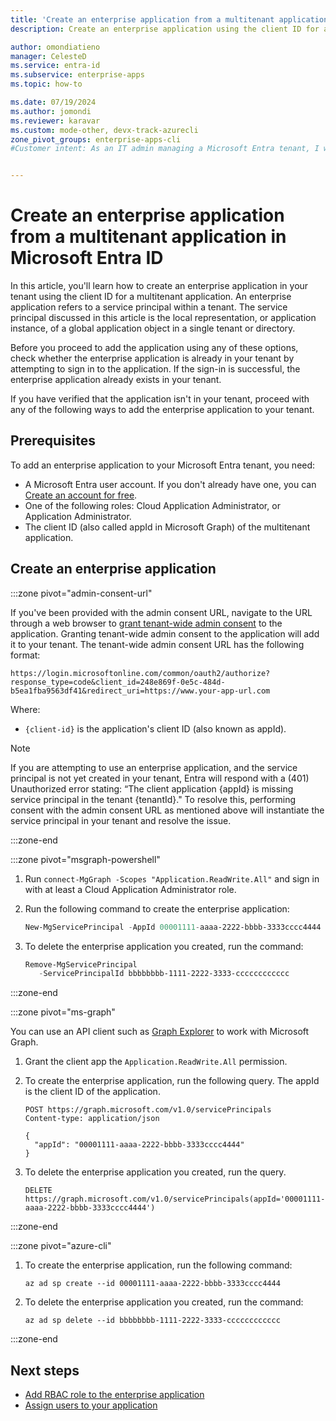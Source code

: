 ```yaml
---
title: 'Create an enterprise application from a multitenant application'
description: Create an enterprise application using the client ID for a multitenant application.

author: omondiatieno
manager: CelesteD
ms.service: entra-id
ms.subservice: enterprise-apps
ms.topic: how-to

ms.date: 07/19/2024
ms.author: jomondi
ms.reviewer: karavar
ms.custom: mode-other, devx-track-azurecli
zone_pivot_groups: enterprise-apps-cli
#Customer intent: As an IT admin managing a Microsoft Entra tenant, I want to create an enterprise application from a multitenant application, so that I can grant tenant-wide admin consent and add the application to my tenant.


---
```


# Create an enterprise application from a multitenant application in Microsoft Entra ID

In this article, you'll learn how to create an enterprise application in your tenant using the client ID for a multitenant application. An enterprise application refers to a service principal within a tenant. The service principal discussed in this article is the local representation, or application instance, of a global application object in a single tenant or directory. 

Before you proceed to add the application using any of these options, check whether the enterprise application is already in your tenant by attempting to sign in to the application. If the sign-in is successful, the enterprise application already exists in your tenant.

If you have verified that the application isn't in your tenant, proceed with any of the following ways to add the enterprise application to your tenant.

## Prerequisites

To add an enterprise application to your Microsoft Entra tenant, you need:

- A Microsoft Entra user account. If you don't already have one, you can [Create an account for free](https://azure.microsoft.com/free/?WT.mc_id=A261C142F).
- One of the following roles: Cloud Application Administrator, or Application Administrator.
- The client ID (also called appId in Microsoft Graph) of the multitenant application.


## Create an enterprise application

:::zone pivot="admin-consent-url"

If you've been provided with the admin consent URL, navigate to the URL through a web browser to [grant tenant-wide admin consent](grant-admin-consent.md) to the application. Granting tenant-wide admin consent to the application will add it to your tenant. The tenant-wide admin consent URL has the following format:

```http
https://login.microsoftonline.com/common/oauth2/authorize?response_type=code&client_id=248e869f-0e5c-484d-b5ea1fba9563df41&redirect_uri=https://www.your-app-url.com
```
Where:

- `{client-id}` is the application's client ID (also known as appId).

>[!NOTE]
>If you are attempting to use an enterprise application, and the service principal is not yet created in your tenant, Entra will respond with a (401) Unauthorized error stating: “The client application {appId} is missing service principal in the tenant {tenantId}." To resolve this, performing consent with the admin consent URL as mentioned above will instantiate the service principal in your tenant and resolve the issue.  

:::zone-end

:::zone pivot="msgraph-powershell"

1. Run `connect-MgGraph -Scopes "Application.ReadWrite.All"` and sign in with at least a Cloud Application Administrator role.
1. Run the following command to create the enterprise application:

   ```powershell
   New-MgServicePrincipal -AppId 00001111-aaaa-2222-bbbb-3333cccc4444
   ```
1. To  delete the enterprise application you created, run the command:

   ```powershell
   Remove-MgServicePrincipal
      -ServicePrincipalId bbbbbbbb-1111-2222-3333-cccccccccccc

   ```
:::zone-end

:::zone pivot="ms-graph"

You can use an API client such as [Graph Explorer](https://aka.ms/ge) to work with Microsoft Graph.

1. Grant the client app the `Application.ReadWrite.All` permission.

1. To create the enterprise application, run the following query. The appId is the client ID of the application.
   
   ```http
   POST https://graph.microsoft.com/v1.0/servicePrincipals
   Content-type: application/json
   
   {
     "appId": "00001111-aaaa-2222-bbbb-3333cccc4444"
   }
   
   ```

1. To delete the enterprise application you created, run the query.

    ```http
    DELETE https://graph.microsoft.com/v1.0/servicePrincipals(appId='00001111-aaaa-2222-bbbb-3333cccc4444')
    ```	
:::zone-end

:::zone pivot="azure-cli"

1. To create the enterprise application, run the following command:
   
   ```azurecli
   az ad sp create --id 00001111-aaaa-2222-bbbb-3333cccc4444
   ```

1. To  delete the enterprise application you created, run the command:

   ```azurecli
   az ad sp delete --id bbbbbbbb-1111-2222-3333-cccccccccccc

   ```

:::zone-end

## Next steps

- [Add RBAC role to the enterprise application](/azure/role-based-access-control/role-assignments-portal)
- [Assign users to your application](add-application-portal-assign-users.md)
